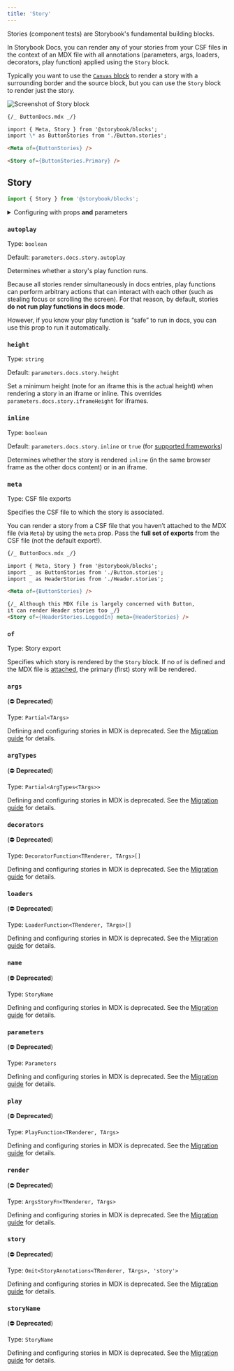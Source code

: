 ```yaml
---
title: 'Story'
---
```


<YouTubeCallout id="uAA1JvLcl-w" title="Avoid Documentation Nightmares with Storybook's Story Doc Block" params='start=124' />

Stories (component tests) are Storybook's fundamental building blocks.

In Storybook Docs, you can render any of your stories from your CSF files in the context of an MDX file with all annotations (parameters, args, loaders, decorators, play function) applied using the `Story` block.

<Callout variant="info">

Typically you want to use the [`Canvas` block](./doc-block-canvas.md) to render a story with a surrounding border and the source block, but you can use the `Story` block to render just the story.

</Callout>

![Screenshot of Story block](./doc-block-story.png)

```md
{/_ ButtonDocs.mdx _/}

import { Meta, Story } from '@storybook/blocks';
import \* as ButtonStories from './Button.stories';

<Meta of={ButtonStories} />

<Story of={ButtonStories.Primary} />
```

## Story

```js
import { Story } from '@storybook/blocks';
```

<details>
<summary>Configuring with props <strong>and</strong> parameters</summary>

ℹ️ Like most blocks, the `Story` block is configured with props in MDX. Many of those props derive their default value from a corresponding [parameter](../writing-stories/parameters.md) in the block's namespace, `parameters.docs.story`.

The following `autoplay` configurations are equivalent:

<CodeSnippets
paths={[
'angular/api-doc-block-story-parameter.ts.mdx',
'web-components/api-doc-block-story-parameter.js.mdx',
'web-components/api-doc-block-story-parameter.ts.mdx',
'common/api-doc-block-story-parameter.js.mdx',
'common/api-doc-block-story-parameter.ts.mdx',
]}
/>

```md
{/_ ButtonDocs.mdx _/}

<Story of={ButtonStories.Basic} autoplay />
```

The example above applied the parameter at the [story](../writing-stories/parameters.md#story-parameters) level, but it could also be applied at the [component](../writing-stories/parameters.md#component-parameters) (or meta) level or [project](../writing-stories/parameters.md#global-parameters) level.

</details>

### `autoplay`

Type: `boolean`

Default: `parameters.docs.story.autoplay`

Determines whether a story's play function runs.

Because all stories render simultaneously in docs entries, play functions can perform arbitrary actions that can interact with each other (such as stealing focus or scrolling the screen). For that reason, by default, stories **do not run play functions in docs mode**.

However, if you know your play function is “safe” to run in docs, you can use this prop to run it automatically.

### `height`

Type: `string`

Default: `parameters.docs.story.height`

Set a minimum height (note for an iframe this is the actual height) when rendering a story in an iframe or inline. This overrides `parameters.docs.story.iframeHeight` for iframes.

### `inline`

Type: `boolean`

Default: `parameters.docs.story.inline` or `true` (for [supported frameworks](../configure/frameworks-feature-support.md))

Determines whether the story is rendered `inline` (in the same browser frame as the other docs content) or in an iframe.

### `meta`

Type: CSF file exports

Specifies the CSF file to which the story is associated.

You can render a story from a CSF file that you haven’t attached to the MDX file (via `Meta`) by using the `meta` prop. Pass the **full set of exports** from the CSF file (not the default export!).

```md
{/_ ButtonDocs.mdx _/}

import { Meta, Story } from '@storybook/blocks';
import _ as ButtonStories from './Button.stories';
import _ as HeaderStories from './Header.stories';

<Meta of={ButtonStories} />

{/_ Although this MDX file is largely concerned with Button,
it can render Header stories too _/}
<Story of={HeaderStories.LoggedIn} meta={HeaderStories} />
```

### `of`

Type: Story export

Specifies which story is rendered by the `Story` block. If no `of` is defined and the MDX file is [attached](./doc-block-meta.md#attached-vs-unattached), the primary (first) story will be rendered.

<YouTubeCallout id="uAA1JvLcl-w" title="Avoid Documentation Nightmares with Storybook's Story Doc Block configuration" params='start=160' />

### `args`

(⛔️ **Deprecated**)

Type: `Partial<TArgs>`

Defining and configuring stories in MDX is deprecated. See the [Migration guide](https://github.com/storybookjs/storybook/blob/next/MIGRATION.md#mdx-docs-files) for details.

### `argTypes`

(⛔️ **Deprecated**)

Type: `Partial<ArgTypes<TArgs>>`

Defining and configuring stories in MDX is deprecated. See the [Migration guide](https://github.com/storybookjs/storybook/blob/next/MIGRATION.md#mdx-docs-files) for details.

### `decorators`

(⛔️ **Deprecated**)

Type: `DecoratorFunction<TRenderer, TArgs>[]`

Defining and configuring stories in MDX is deprecated. See the [Migration guide](https://github.com/storybookjs/storybook/blob/next/MIGRATION.md#mdx-docs-files) for details.

### `loaders`

(⛔️ **Deprecated**)

Type: `LoaderFunction<TRenderer, TArgs>[]`

Defining and configuring stories in MDX is deprecated. See the [Migration guide](https://github.com/storybookjs/storybook/blob/next/MIGRATION.md#mdx-docs-files) for details.

### `name`

(⛔️ **Deprecated**)

Type: `StoryName`

Defining and configuring stories in MDX is deprecated. See the [Migration guide](https://github.com/storybookjs/storybook/blob/next/MIGRATION.md#mdx-docs-files) for details.

### `parameters`

(⛔️ **Deprecated**)

Type: `Parameters`

Defining and configuring stories in MDX is deprecated. See the [Migration guide](https://github.com/storybookjs/storybook/blob/next/MIGRATION.md#mdx-docs-files) for details.

### `play`

(⛔️ **Deprecated**)

Type: `PlayFunction<TRenderer, TArgs>`

Defining and configuring stories in MDX is deprecated. See the [Migration guide](https://github.com/storybookjs/storybook/blob/next/MIGRATION.md#mdx-docs-files) for details.

### `render`

(⛔️ **Deprecated**)

Type: `ArgsStoryFn<TRenderer, TArgs>`

Defining and configuring stories in MDX is deprecated. See the [Migration guide](https://github.com/storybookjs/storybook/blob/next/MIGRATION.md#mdx-docs-files) for details.

### `story`

(⛔️ **Deprecated**)

Type: `Omit<StoryAnnotations<TRenderer, TArgs>, 'story'>`

Defining and configuring stories in MDX is deprecated. See the [Migration guide](https://github.com/storybookjs/storybook/blob/next/MIGRATION.md#mdx-docs-files) for details.

### `storyName`

(⛔️ **Deprecated**)

Type: `StoryName`

Defining and configuring stories in MDX is deprecated. See the [Migration guide](https://github.com/storybookjs/storybook/blob/next/MIGRATION.md#mdx-docs-files) for details.
